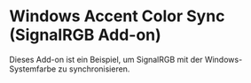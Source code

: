 # Windows Accent Color Sync (SignalRGB Add-on)
Dieses Add-on ist ein Beispiel, um SignalRGB mit der Windows-Systemfarbe zu synchronisieren.
